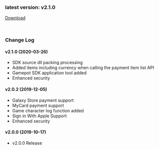 ### latest version: v2.1.0

[Download](https://xyuditqzezxs1008973.cdn.ntruss.com/GamePotUnityPluginV2_20200326.unitypackage)

<br/>

### Change Log

#### v2.1.0 (2020-03-26)

- SDK source dll packing processing
- Added items including currency when calling the payment item list API
- Gamepot SDK application tool added
- Enhanced security

#### v2.0.2 (2019-12-05)

- Galaxy Store payment support
- MyCard payment support
- Game character log function added
- Sign in With Apple Support
- Enhanced security

#### v2.0.0 (2019-10-17)

- v2.0.0 Release
